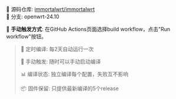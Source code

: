 🔗 源码仓库: [immortalwrt/immortalwrt]( https://github.com/immortalwrt/immortalwrt)  
🌿 分支:  openwrt-24.10  

📌 **手动触发方式**: 在GitHub Actions页面选择build workflow，点击"Run workflow"按钮。

> 🔄 定时编译: 每2天自动运行一次
>
> 🚀 手动触发: 随时可以手动启动编译
>
> 📊 编译状态: 独立编译每个配置，失败互不影响
>
> 📦 固件保留: 只提供最新编译的5个release
